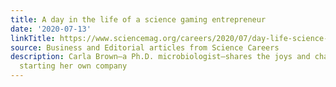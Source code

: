 ```yaml
---
title: A day in the life of a science gaming entrepreneur
date: '2020-07-13'
linkTitle: https://www.sciencemag.org/careers/2020/07/day-life-science-gaming-entrepreneur
source: Business and Editorial articles from Science Careers
description: Carla Brown—a Ph.D. microbiologist—shares the joys and challenges of
  starting her own company
---
```

